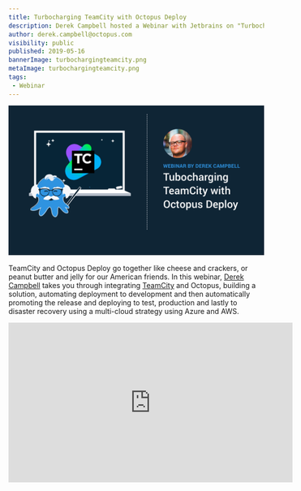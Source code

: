 ```yaml
---
title: Turbocharging TeamCity with Octopus Deploy
description: Derek Campbell hosted a Webinar with Jetbrains on "Turbocharging TeamCity with Octopus Deploy"
author: derek.campbell@octopus.com
visibility: public
published: 2019-05-16
bannerImage: turbochargingteamcity.png
metaImage: turbochargingteamcity.png
tags:
 - Webinar
---
```


![Derek Campbell hosted a Webinar in conjunction with Jetbrains on "Turbocharging TeamCity with Octopus Deploy"](turbocharging-teamcity.png)

TeamCity and Octopus Deploy go together like cheese and crackers, or peanut butter and jelly for our American friends. In this webinar, [Derek Campbell](https://twitter.com/octoderek) takes you through integrating [TeamCity](https://www.jetbrains.com/teamcity/) and Octopus, building a solution, automating deployment to development and then automatically promoting the release and deploying to test, production and lastly to disaster recovery using a multi-cloud strategy using Azure and AWS.

<iframe width="560" height="315" src="https://www.youtube.com/embed/DlbQUdFFDMU" frameborder="0" allowfullscreen></iframe>
